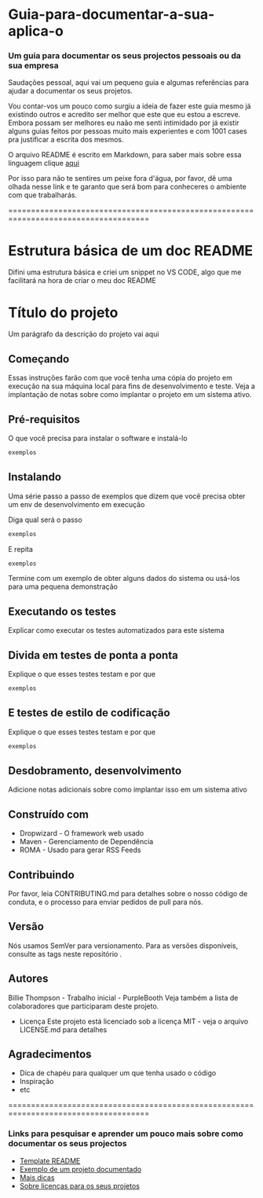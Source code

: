 # Guia-para-documentar-a-sua-aplica-o


### Um guia para documentar os seus projectos pessoais ou da sua empresa

Saudações pessoal, aqui vai um pequeno guia e algumas referências para ajudar a documentar os seus projetos.

Vou contar-vos um pouco como surgiu a ideia de fazer este guia mesmo já existindo outros e acredito ser melhor que este que eu estou a escreve. Embora possam ser melhores eu naão me senti intimidado por já existir alguns guias feitos por pessoas muito mais experientes e com 1001 cases pra justificar a escrita dos mesmos.

O arquivo README é escrito em Markdown, para saber mais sobre essa linguagem clique [aqui](https://blog.da2k.com.br/2015/02/08/aprenda-markdown/)

Por isso para não te sentires um peixe fora d'água, por favor, dê uma olhada nesse link e te garanto que será bom para conheceres o ambiente com que trabalharás.  


=====================================================================================

# Estrutura básica de um doc README 
Difini uma estrutura básica e criei um snippet no VS CODE, algo que me facilitará na hora de criar o meu doc README

# Título do projeto
Um parágrafo da descrição do projeto vai aqui

## Começando
Essas instruções farão com que você tenha uma cópia do projeto em execução na sua máquina local para fins de desenvolvimento e teste. Veja a implantação de notas sobre como implantar o projeto em um sistema ativo.

## Pré-requisitos
O que você precisa para instalar o software e instalá-lo
```js
exemplos
```

## Instalando
Uma série passo a passo de exemplos que dizem que você precisa obter um env de desenvolvimento em execução

Diga qual será o passo
```js
exemplos
```
E repita

```js
exemplos
```
Termine com um exemplo de obter alguns dados do sistema ou usá-los para uma pequena demonstração

## Executando os testes
Explicar como executar os testes automatizados para este sistema

## Divida em testes de ponta a ponta
Explique o que esses testes testam e por que
```js
exemplos
```

## E testes de estilo de codificação
Explique o que esses testes testam e por que
```js
exemplos
```

## Desdobramento, desenvolvimento
Adicione notas adicionais sobre como implantar isso em um sistema ativo

## Construído com
- Dropwizard - O framework web usado
- Maven - Gerenciamento de Dependência
- ROMA - Usado para gerar RSS Feeds

## Contribuindo
Por favor, leia CONTRIBUTING.md para detalhes sobre o nosso código de conduta, e o processo para enviar pedidos de pull para nós.

## Versão
Nós usamos SemVer para versionamento. Para as versões disponíveis, consulte as tags neste repositório .

## Autores
Billie Thompson - Trabalho inicial - PurpleBooth
Veja também a lista de colaboradores que participaram deste projeto.

- Licença
Este projeto está licenciado sob a licença MIT - veja o arquivo LICENSE.md para detalhes

## Agradecimentos
- Dica de chapéu para qualquer um que tenha usado o código
- Inspiração
- etc
 

=====================================================================================


### Links para pesquisar e aprender um pouco mais sobre como documentar os seus projectos

- [Template README](https://gist.github.com/PurpleBooth/109311bb0361f32d87a2) 
- [Exemplo de um projeto documentado](https://github.com/lyef/lyef-react-component)
- [Mais dicas](https://github.com/matiassingers/awesome-readme)
- [Sobre licenças para os seus projetos](https://opensource.org/licenses)